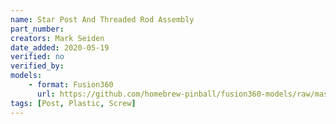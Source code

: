 ```yaml
---
name: Star Post And Threaded Rod Assembly
part_number:
creators: Mark Seiden
date_added: 2020-05-19
verified: no
verified_by:
models: 
    - format: Fusion360
      url: https://github.com/homebrew-pinball/fusion360-models/raw/master/posts/Star%20Post%20And%20Threaded%20Rod%20Assembly.f3z
tags: [Post, Plastic, Screw]
---
```

